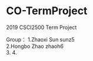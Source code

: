 # CO-TermProject
2019 CSCI2500 Term Project

Group：
1.Zhaoxi Sun sunz5<br/>
2.Hongbo Zhao zhaoh6<br/>
3.
4.
